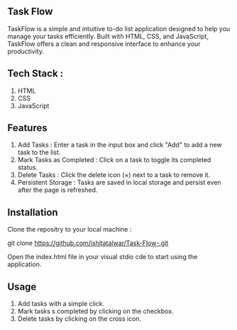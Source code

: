 ## Task Flow 

TaskFlow is a simple and intuitive to-do list application designed to help you manage your tasks efficiently. Built with HTML, CSS, and JavaScript, TaskFlow offers a clean and responsive interface to enhance your productivity.

## Tech Stack : 

1. HTML
2. CSS
3. JavaScript

## Features

1. Add Tasks : Enter a task in the input box and click "Add" to add a new task to the list.
2. Mark Tasks as Completed : Click on a task to toggle its completed status.
3. Delete Tasks : Click the delete icon (×) next to a task to remove it.
4. Persistent Storage : Tasks are saved in local storage and persist even after the page is refreshed.

## Installation 
Clone the repositry to your local machine : 

git clone https://github.com/ishitatalwar/Task-Flow-.git

Open the index.html file in your visual stdio cde to start using the application.

## Usage 
1. Add tasks with a simple click.
2. Mark tasks s completed by clicking on the checkbox.
3. Delete tasks by clicking on the cross icon.

